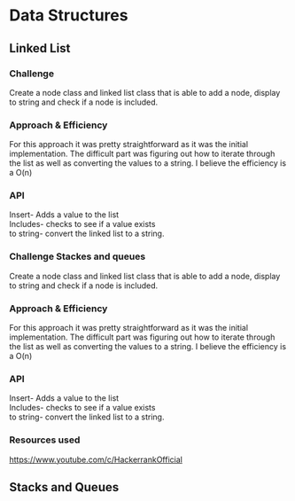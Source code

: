 # Data Structures

## Linked List

### Challenge
Create a node class and linked list class that is able to add a node, display to string and check if a node is included.  

### Approach & Efficiency
For this approach it was pretty straightforward as it was the initial implementation. The difficult part was figuring out how to iterate through the list as well as converting the values to a string.  I believe the efficiency is a O(n)

### API
Insert- Adds a value to the list  
Includes- checks to see if a value exists  
to string- convert the linked list to a string.  


### Challenge Stackes and queues
Create a node class and linked list class that is able to add a node, display to string and check if a node is included.  

### Approach & Efficiency
For this approach it was pretty straightforward as it was the initial implementation. The difficult part was figuring out how to iterate through the list as well as converting the values to a string.  I believe the efficiency is a O(n)

### API
Insert- Adds a value to the list  
Includes- checks to see if a value exists  
to string- convert the linked list to a string.  

### Resources used

https://www.youtube.com/c/HackerrankOfficial  

## Stacks and Queues
